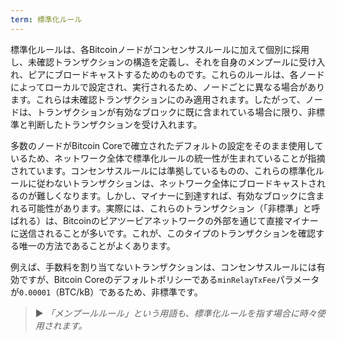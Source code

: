 ```yaml
---
term: 標準化ルール
---
```


標準化ルールは、各Bitcoinノードがコンセンサスルールに加えて個別に採用し、未確認トランザクションの構造を定義し、それを自身のメンプールに受け入れ、ピアにブロードキャストするためのものです。これらのルールは、各ノードによってローカルで設定され、実行されるため、ノードごとに異なる場合があります。これらは未確認トランザクションにのみ適用されます。したがって、ノードは、トランザクションが有効なブロックに既に含まれている場合に限り、非標準と判断したトランザクションを受け入れます。

多数のノードがBitcoin Coreで確立されたデフォルトの設定をそのまま使用しているため、ネットワーク全体で標準化ルールの統一性が生まれていることが指摘されています。コンセンサスルールには準拠しているものの、これらの標準化ルールに従わないトランザクションは、ネットワーク全体にブロードキャストされるのが難しくなります。しかし、マイナーに到達すれば、有効なブロックに含まれる可能性があります。実際には、これらのトランザクション（「非標準」と呼ばれる）は、Bitcoinのピアツーピアネットワークの外部を通じて直接マイナーに送信されることが多いです。これが、このタイプのトランザクションを確認する唯一の方法であることがよくあります。

例えば、手数料を割り当てないトランザクションは、コンセンサスルールには有効ですが、Bitcoin Coreのデフォルトポリシーである`minRelayTxFee`パラメータが`0.00001`（BTC/kB）であるため、非標準です。

> ► *「メンプールルール」という用語も、標準化ルールを指す場合に時々使用されます。*